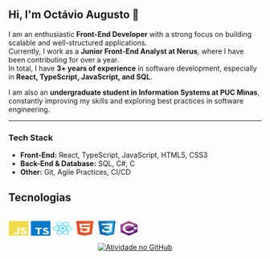## Hi, I'm Octávio Augusto 👋  

I am an enthusiastic **Front-End Developer** with a strong focus on building scalable and well-structured applications.  
Currently, I work as a **Junior Front-End Analyst at Nerus**, where I have been contributing for over a year.  
In total, I have **3+ years of experience** in software development, especially in **React, TypeScript, JavaScript, and SQL**.  

I am also an **undergraduate student in Information Systems at PUC Minas**, constantly improving my skills and exploring best practices in software engineering.  

---

### Tech Stack
- **Front-End:** React, TypeScript, JavaScript, HTML5, CSS3 
- **Back-End & Database:** SQL, C#, C
- **Other:** Git, Agile Practices, CI/CD


## Tecnologias

<div style="display: inline_block"><br>
  <img align="center" alt="JavaScript" height="30" width="40" src="https://raw.githubusercontent.com/devicons/devicon/master/icons/javascript/javascript-plain.svg">
  <img align="center" alt="TypeScript" height="30" width="40" src="https://raw.githubusercontent.com/devicons/devicon/master/icons/typescript/typescript-plain.svg">
  <img align="center" alt="React" height="30" width="40" src="https://raw.githubusercontent.com/devicons/devicon/master/icons/react/react-original.svg">
  <img align="center" alt="HTML" height="30" width="40" src="https://raw.githubusercontent.com/devicons/devicon/master/icons/html5/html5-original.svg">
  <img align="center" alt="CSS" height="30" width="40" src="https://raw.githubusercontent.com/devicons/devicon/master/icons/css3/css3-original.svg">
  <img align="center" alt="CSharp" height="30" width="40" src="https://raw.githubusercontent.com/devicons/devicon/master/icons/csharp/csharp-original.svg">
</div>

<div align="center">

[![Atividade no GitHub](https://github-readme-activity-graph.vercel.app/graph?username=octaviocrv&bg_color=000000&color=00bfff&line=0011ff&point=00ccff&area=true&hide_border=true)](https://github.com/ashutosh00710/github-readme-activity-graph)

</div>
